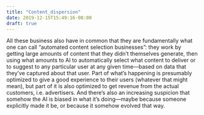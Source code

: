 ```yaml
---
title: "Content_dispersion"
date: 2019-12-15T15:49:16-08:00
draft: true
---
```


All these business also have in common that they are fundamentally what one can call “automated content selection businesses”: they work by getting large amounts of content that they didn’t themselves generate, then using what amounts to AI to automatically select what content to deliver or to suggest to any particular user at any given time—based on data that they’ve captured about that user. Part of what’s happening is presumably optimized to give a good experience to their users (whatever that might mean), but part of it is also optimized to get revenue from the actual customers, i.e. advertisers. And there’s also an increasing suspicion that somehow the AI is biased in what it’s doing—maybe because someone explicitly made it be, or because it somehow evolved that way.